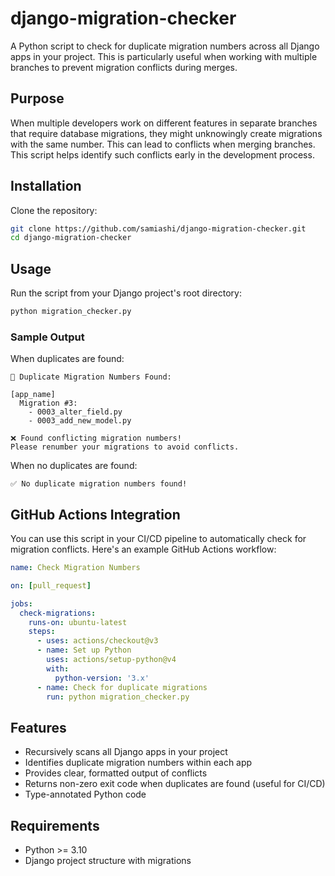 # django-migration-checker

A Python script to check for duplicate migration numbers across all Django apps in your project. This is particularly useful when working with multiple branches to prevent migration conflicts during merges.

## Purpose

When multiple developers work on different features in separate branches that require database migrations, they might unknowingly create migrations with the same number. This can lead to conflicts when merging branches. This script helps identify such conflicts early in the development process.

## Installation

Clone the repository:
```bash
git clone https://github.com/samiashi/django-migration-checker.git
cd django-migration-checker
```

## Usage

Run the script from your Django project's root directory:
```bash
python migration_checker.py
```

### Sample Output

When duplicates are found:
```
🔴 Duplicate Migration Numbers Found:

[app_name]
  Migration #3:
    - 0003_alter_field.py
    - 0003_add_new_model.py

❌ Found conflicting migration numbers!
Please renumber your migrations to avoid conflicts.
```

When no duplicates are found:
```
✅ No duplicate migration numbers found!
```

## GitHub Actions Integration

You can use this script in your CI/CD pipeline to automatically check for migration conflicts. Here's an example GitHub Actions workflow:

```yaml
name: Check Migration Numbers

on: [pull_request]

jobs:
  check-migrations:
    runs-on: ubuntu-latest
    steps:
      - uses: actions/checkout@v3
      - name: Set up Python
        uses: actions/setup-python@v4
        with:
          python-version: '3.x'
      - name: Check for duplicate migrations
        run: python migration_checker.py
```

## Features

- Recursively scans all Django apps in your project
- Identifies duplicate migration numbers within each app
- Provides clear, formatted output of conflicts
- Returns non-zero exit code when duplicates are found (useful for CI/CD)
- Type-annotated Python code

## Requirements

- Python >= 3.10
- Django project structure with migrations
